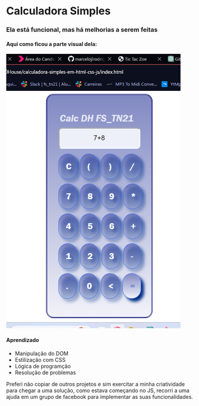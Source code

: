 # Calculadora Simples

### Ela está funcional, mas há melhorias a serem feitas

#### Aqui como ficou a parte visual dela:

![Foto Calculadora HTML, CSS e JS](imgs/calculadora.png)

#### Aprendizado

- Manipulação do DOM
- Estilização com CSS
- Lógica de programção
- Resolução de problemas

Preferi não copiar de outros projetos e sim exercitar a minha criatividade para chegar a uma solução, como estava começando no JS, recorri a uma ajuda em um grupo de facebook para implementar as suas funcionalidades.
